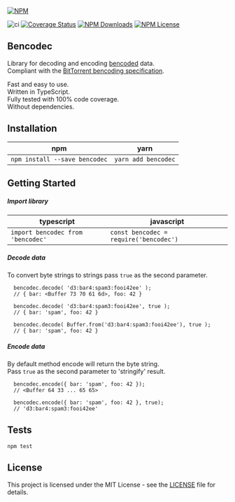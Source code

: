 
[![NPM](https://nodei.co/npm/bencodec.png)](https://npmjs.org/package/bencodec)

![ci](https://github.com/IvanSolomakhin/bencodec/workflows/ci/badge.svg)
[![Coverage Status](https://coveralls.io/repos/github/IvanSolomakhin/bencodec/badge.svg)](https://coveralls.io/github/IvanSolomakhin/magnetizer)
[![NPM Downloads](https://img.shields.io/npm/dt/bencodec)](https://npmjs.org/package/magnetizer)
[![NPM License](https://img.shields.io/npm/l/bencodec)](LICENSE.md)

## Bencodec
  Library for decoding and encoding [bencoded](https://en.wikipedia.org/wiki/Bencode) data.  
  Compliant with the [BitTorrent bencoding specification](https://wiki.theory.org/index.php/BitTorrentSpecification#Bencoding).

  Fast and easy to use.  
  Written in TypeScript.  
  Fully tested with 100% code coverage.  
  Without dependencies.  
  
  
## Installation
| npm | yarn |
|---|---|
| `npm install --save bencodec` | `yarn add bencodec` |

## Getting Started

##### Import library
| typescript | javascript |
|---|---|
| ` import bencodec from 'bencodec' ` | ` const bencodec = require('bencodec') `|

##### Decode data
To convert byte strings to strings pass `true` as the second parameter.
```
  bencodec.decode( 'd3:bar4:spam3:fooi42ee' );
  // { bar: <Buffer 73 70 61 6d>, foo: 42 }
  
  bencodec.decode( 'd3:bar4:spam3:fooi42ee', true );
  // { bar: 'spam', foo: 42 }
  
  bencodec.decode( Buffer.from('d3:bar4:spam3:fooi42ee'), true );
  // { bar: 'spam', foo: 42 }
  ```

##### Encode data
By default method encode will return the byte string.  
Pass `true` as the second parameter to 'stringify' result.
```
  bencodec.encode({ bar: 'spam', foo: 42 });  
  // <Buffer 64 33 ... 65 65>
  
  bencodec.encode({ bar: 'spam', foo: 42 }, true);
  // 'd3:bar4:spam3:fooi42ee'
```

## Tests
  ```
  npm test
  ```

## License
This project is licensed under the MIT License - see the [LICENSE](LICENSE.md) file for details.
